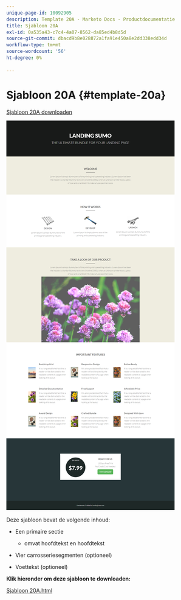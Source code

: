 ```yaml
---
unique-page-id: 10092905
description: Template 20A - Marketo Docs - Productdocumentatie
title: Sjabloon 20A
exl-id: 0a535a43-c7c4-4a07-8562-da85ed4b8d5d
source-git-commit: dbacd9b8e028872a1fa91e450a8e2dd338edd34d
workflow-type: tm+mt
source-wordcount: '56'
ht-degree: 0%

---
```


# Sjabloon 20A {#template-20a}

[Sjabloon 20A downloaden](https://experienceleague.adobe.com/landing/marketo/lp-templates/template-20a.html)

![](assets/image2015-9-18-9-3a1-3a49.png)

Deze sjabloon bevat de volgende inhoud:

* Een primaire sectie

   * omvat hoofdtekst en hoofdtekst

* Vier carrosseriesegmenten (optioneel)
* Voettekst (optioneel)

**Klik hieronder om deze sjabloon te downloaden:**

[Sjabloon 20A.html](https://experienceleague.adobe.com/landing/marketo/lp-templates/template-20a.html)
